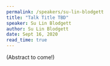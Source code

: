 ```yaml
---
permalink: /speakers/su-lin-blodgett
title: "Talk Title TBD"
speaker: Su Lin Blodgett
author: Su Lin Blodgett
date: Sept 16, 2020
read_time: true
---
```


(Abstract to come!)

